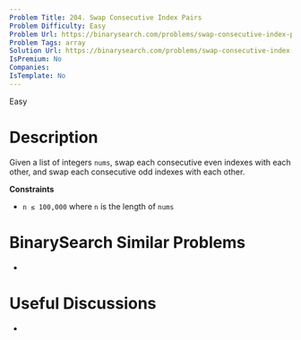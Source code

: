 ```yaml
---
Problem Title: 204. Swap Consecutive Index Pairs
Problem Difficulty: Easy
Problem Url: https://binarysearch.com/problems/swap-consecutive-index-pairs/
Problem Tags: array
Solution Url: https://binarysearch.com/problems/swap-consecutive-index-pairs/solutions/
IsPremium: No
Companies: 
IsTemplate: No
---
```


<span style="color: ;">Easy</span>

# Description

Given a list of integers `nums`, swap each consecutive even indexes with each other, and swap each consecutive odd indexes with each other.

**Constraints**
- `n ≤ 100,000` where `n` is the length of `nums`

# BinarySearch Similar Problems

- []()

# Useful Discussions

- []()
